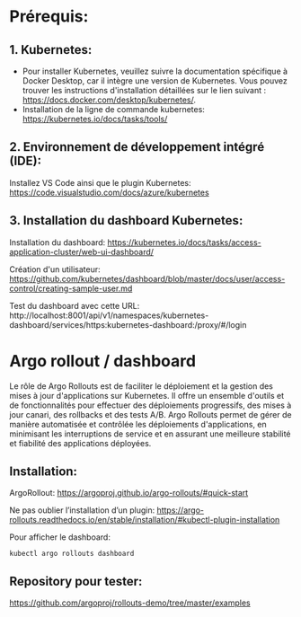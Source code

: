 # Prérequis:

## 1. Kubernetes:

- Pour installer Kubernetes, veuillez suivre la documentation spécifique à Docker Desktop, car il intègre une version de Kubernetes. Vous pouvez trouver les instructions d'installation détaillées sur le lien suivant : https://docs.docker.com/desktop/kubernetes/.
- Installation de la ligne de commande kubernetes: https://kubernetes.io/docs/tasks/tools/

## 2. Environnement de développement intégré (IDE):
Installez VS Code ainsi que le plugin Kubernetes: https://code.visualstudio.com/docs/azure/kubernetes

## 3. Installation du dashboard Kubernetes:
Installation du dashboard:
https://kubernetes.io/docs/tasks/access-application-cluster/web-ui-dashboard/

Création d'un utilisateur:
https://github.com/kubernetes/dashboard/blob/master/docs/user/access-control/creating-sample-user.md 
 
Test du dashboard avec cette URL:
http://localhost:8001/api/v1/namespaces/kubernetes-dashboard/services/https:kubernetes-dashboard:/proxy/#/login

# Argo rollout / dashboard

Le rôle de Argo Rollouts est de faciliter le déploiement et la gestion des mises à jour d'applications sur Kubernetes. Il offre un ensemble d'outils et de fonctionnalités pour effectuer des déploiements progressifs, des mises à jour canari, des rollbacks et des tests A/B. Argo Rollouts permet de gérer de manière automatisée et contrôlée les déploiements d'applications, en minimisant les interruptions de service et en assurant une meilleure stabilité et fiabilité des applications déployées.

## Installation:

ArgoRollout: 
https://argoproj.github.io/argo-rollouts/#quick-start

Ne pas oublier l’installation d’un plugin: https://argo-rollouts.readthedocs.io/en/stable/installation/#kubectl-plugin-installation 

Pour afficher le dashboard:
```
kubectl argo rollouts dashboard
```

## Repository pour tester:
https://github.com/argoproj/rollouts-demo/tree/master/examples 